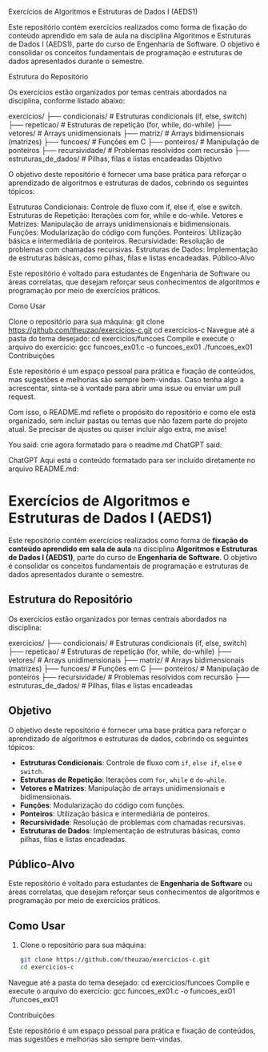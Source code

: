Exercícios de Algoritmos e Estruturas de Dados I (AEDS1)

Este repositório contém exercícios realizados como forma de fixação do conteúdo aprendido em sala de aula na disciplina Algoritmos e Estruturas de Dados I (AEDS1), parte do curso de Engenharia de Software. O objetivo é consolidar os conceitos fundamentais de programação e estruturas de dados apresentados durante o semestre.

Estrutura do Repositório

Os exercícios estão organizados por temas centrais abordados na disciplina, conforme listado abaixo:

exercicios/
├── condicionais/         # Estruturas condicionais (if, else, switch)
├── repeticao/            # Estruturas de repetição (for, while, do-while)
├── vetores/              # Arrays unidimensionais
├── matriz/               # Arrays bidimensionais (matrizes)
├── funcoes/              # Funções em C
├── ponteiros/            # Manipulação de ponteiros
├── recursividade/        # Problemas resolvidos com recursão
├── estruturas_de_dados/  # Pilhas, filas e listas encadeadas
Objetivo

O objetivo deste repositório é fornecer uma base prática para reforçar o aprendizado de algoritmos e estruturas de dados, cobrindo os seguintes tópicos:

Estruturas Condicionais: Controle de fluxo com if, else if, else e switch.
Estruturas de Repetição: Iterações com for, while e do-while.
Vetores e Matrizes: Manipulação de arrays unidimensionais e bidimensionais.
Funções: Modularização do código com funções.
Ponteiros: Utilização básica e intermediária de ponteiros.
Recursividade: Resolução de problemas com chamadas recursivas.
Estruturas de Dados: Implementação de estruturas básicas, como pilhas, filas e listas encadeadas.
Público-Alvo

Este repositório é voltado para estudantes de Engenharia de Software ou áreas correlatas, que desejam reforçar seus conhecimentos de algoritmos e programação por meio de exercícios práticos.

Como Usar

Clone o repositório para sua máquina:
git clone https://github.com/theuzao/exercicios-c.git
cd exercicios-c
Navegue até a pasta do tema desejado:
cd exercicios/funcoes
Compile e execute o arquivo do exercício:
gcc funcoes_ex01.c -o funcoes_ex01
./funcoes_ex01
Contribuições

Este repositório é um espaço pessoal para prática e fixação de conteúdos, mas sugestões e melhorias são sempre bem-vindas. Caso tenha algo a acrescentar, sinta-se à vontade para abrir uma issue ou enviar um pull request.

Com isso, o README.md reflete o propósito do repositório e como ele está organizado, sem incluir pastas ou temas que não fazem parte do projeto atual. Se precisar de ajustes ou quiser incluir algo extra, me avise!






You said:
crie agora formatado para o readme.md
ChatGPT said:

ChatGPT
Aqui está o conteúdo formatado para ser incluído diretamente no arquivo README.md:

# Exercícios de Algoritmos e Estruturas de Dados I (AEDS1)

Este repositório contém exercícios realizados como forma de **fixação do conteúdo aprendido em sala de aula** na disciplina **Algoritmos e Estruturas de Dados I (AEDS1)**, parte do curso de **Engenharia de Software**. O objetivo é consolidar os conceitos fundamentais de programação e estruturas de dados apresentados durante o semestre.

## Estrutura do Repositório

Os exercícios estão organizados por temas centrais abordados na disciplina:

exercicios/ ├── condicionais/ # Estruturas condicionais (if, else, switch) ├── repeticao/ # Estruturas de repetição (for, while, do-while) ├── vetores/ # Arrays unidimensionais ├── matriz/ # Arrays bidimensionais (matrizes) ├── funcoes/ # Funções em C ├── ponteiros/ # Manipulação de ponteiros ├── recursividade/ # Problemas resolvidos com recursão ├── estruturas_de_dados/ # Pilhas, filas e listas encadeadas


## Objetivo

O objetivo deste repositório é fornecer uma base prática para reforçar o aprendizado de algoritmos e estruturas de dados, cobrindo os seguintes tópicos:

- **Estruturas Condicionais**: Controle de fluxo com `if`, `else if`, `else` e `switch`.
- **Estruturas de Repetição**: Iterações com `for`, `while` e `do-while`.
- **Vetores e Matrizes**: Manipulação de arrays unidimensionais e bidimensionais.
- **Funções**: Modularização do código com funções.
- **Ponteiros**: Utilização básica e intermediária de ponteiros.
- **Recursividade**: Resolução de problemas com chamadas recursivas.
- **Estruturas de Dados**: Implementação de estruturas básicas, como pilhas, filas e listas encadeadas.

## Público-Alvo

Este repositório é voltado para estudantes de **Engenharia de Software** ou áreas correlatas, que desejam reforçar seus conhecimentos de algoritmos e programação por meio de exercícios práticos.

## Como Usar

1. Clone o repositório para sua máquina:
   ```bash
   git clone https://github.com/theuzao/exercicios-c.git
   cd exercicios-c
Navegue até a pasta do tema desejado:
cd exercicios/funcoes
Compile e execute o arquivo do exercício:
gcc funcoes_ex01.c -o funcoes_ex01
./funcoes_ex01

Contribuições

Este repositório é um espaço pessoal para prática e fixação de conteúdos, mas sugestões e melhorias são sempre bem-vindas.
